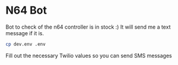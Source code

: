 # N64 Bot

Bot to check of the n64 controller is in stock :) It will send me a text message if it is.

```bash
cp dev.env .env
```

Fill out the necessary Twilio values so you can send SMS messages
